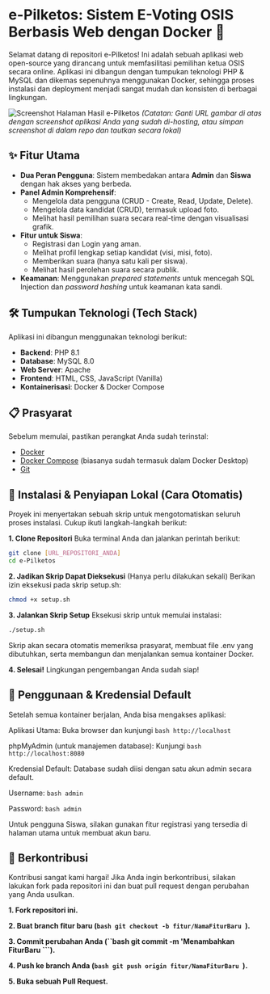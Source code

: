 # e-Pilketos: Sistem E-Voting OSIS Berbasis Web dengan Docker 🚀

Selamat datang di repositori e-Pilketos! Ini adalah sebuah aplikasi web open-source yang dirancang untuk memfasilitasi pemilihan ketua OSIS secara online. Aplikasi ini dibangun dengan tumpukan teknologi PHP & MySQL dan dikemas sepenuhnya menggunakan Docker, sehingga proses instalasi dan deployment menjadi sangat mudah dan konsisten di berbagai lingkungan.

![Screenshot Halaman Hasil e-Pilketos](https://drive.google.com/uc?export=view&id=10gQc3BVtJh52Nm7-91F3CJjejU3Nw7CO)
*(Catatan: Ganti URL gambar di atas dengan screenshot aplikasi Anda yang sudah di-hosting, atau simpan screenshot di dalam repo dan tautkan secara lokal)*

## ✨ Fitur Utama

-   **Dua Peran Pengguna**: Sistem membedakan antara **Admin** dan **Siswa** dengan hak akses yang berbeda.
-   **Panel Admin Komprehensif**:
    -   Mengelola data pengguna (CRUD - Create, Read, Update, Delete).
    -   Mengelola data kandidat (CRUD), termasuk upload foto.
    -   Melihat hasil pemilihan suara secara real-time dengan visualisasi grafik.
-   **Fitur untuk Siswa**:
    -   Registrasi dan Login yang aman.
    -   Melihat profil lengkap setiap kandidat (visi, misi, foto).
    -   Memberikan suara (hanya satu kali per siswa).
    -   Melihat hasil perolehan suara secara publik.
-   **Keamanan**: Menggunakan *prepared statements* untuk mencegah SQL Injection dan *password hashing* untuk keamanan kata sandi.

## 🛠️ Tumpukan Teknologi (Tech Stack)

Aplikasi ini dibangun menggunakan teknologi berikut:

-   **Backend**: PHP 8.1
-   **Database**: MySQL 8.0
-   **Web Server**: Apache
-   **Frontend**: HTML, CSS, JavaScript (Vanilla)
-   **Kontainerisasi**: Docker & Docker Compose

## 📋 Prasyarat

Sebelum memulai, pastikan perangkat Anda sudah terinstal:

-   [Docker](https://www.docker.com/products/docker-desktop/)
-   [Docker Compose](https://docs.docker.com/compose/install/) (biasanya sudah termasuk dalam Docker Desktop)
-   [Git](https://git-scm.com/)

## 🚀 Instalasi & Penyiapan Lokal (Cara Otomatis)

Proyek ini menyertakan sebuah skrip untuk mengotomatiskan seluruh proses instalasi. Cukup ikuti langkah-langkah berikut:

**1. Clone Repositori**
Buka terminal Anda dan jalankan perintah berikut:
```bash
git clone [URL_REPOSITORI_ANDA]
cd e-Pilketos
```


**2. Jadikan Skrip Dapat Dieksekusi**
(Hanya perlu dilakukan sekali) Berikan izin eksekusi pada skrip setup.sh:

```bash
chmod +x setup.sh
```

**3. Jalankan Skrip Setup**
Eksekusi skrip untuk memulai instalasi:

```bash
./setup.sh
```

Skrip akan secara otomatis memeriksa prasyarat, membuat file .env yang dibutuhkan, serta membangun dan menjalankan semua kontainer Docker.

**4. Selesai!**
Lingkungan pengembangan Anda sudah siap!

## 🔑 Penggunaan & Kredensial Default
Setelah semua kontainer berjalan, Anda bisa mengakses aplikasi:

Aplikasi Utama: Buka browser dan kunjungi ```bash http://localhost ```

phpMyAdmin (untuk manajemen database): Kunjungi ```bash http://localhost:8080 ```

Kredensial Default:
Database sudah diisi dengan satu akun admin secara default.

Username: ```bash admin ```

Password: ```bash admin ```

Untuk pengguna Siswa, silakan gunakan fitur registrasi yang tersedia di halaman utama untuk membuat akun baru.

## 🤝 Berkontribusi
Kontribusi sangat kami hargai! Jika Anda ingin berkontribusi, silakan lakukan fork pada repositori ini dan buat pull request dengan perubahan yang Anda usulkan.

****1. Fork repositori ini.****

****2. Buat branch fitur baru (```bash git checkout -b fitur/NamaFiturBaru ```).****

****3. Commit perubahan Anda (``bash git commit -m 'Menambahkan FiturBaru ```).****

****4. Push ke branch Anda (```bash git push origin fitur/NamaFiturBaru ```).****

****5. Buka sebuah Pull Request.****
